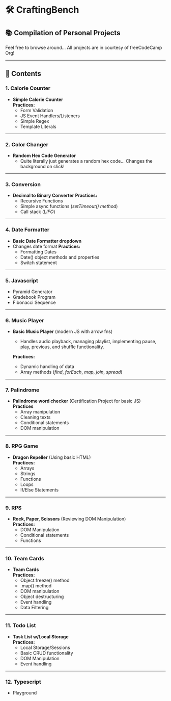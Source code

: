 # 🛠️ CraftingBench

## 📚 Compilation of Personal Projects  
Feel free to browse around... 
All projects are in courtesy of freeCodeCamp Org!

---

## 📌 Contents

### 1. Calorie Counter  
- **Simple Calorie Counter**  
  **Practices:**  
  - Form Validation  
  - JS Event Handlers/Listeners  
  - Simple Regex  
  - Template Literals  

---

### 2. Color Changer  
- **Random Hex Code Generator** 
  - Quite literally just generates a random hex code... Changes the background on click!

---

### 3. Conversion
- **Decimal to Binary Converter** 
  **Practices:**  
  - Recursive Functions 
  - Simple async functions (*setTimeout() method*)  
  - Call stack (*LIFO*) 

---

### 4. Date Formatter 
- **Basic Date Formatter dropdown** 
- Changes date format 
  **Practices:**  
  - Formatting Dates  
  - Date() object methods and properties  
  - Switch statement  

---

### 5. Javascript  
- Pyramid Generator  
- Gradebook Program  
- Fibonacci Sequence  

---

### 6. Music Player
- **Basic Music Player** (modern JS with arrow fns) 
    - Handles audio playback, managing playlist, implementing pause, play, previous, and shuffle functionality. 

  **Practices:**  
  - Dynamic handling of data  
  - Array methods (*find*, *forEach*, *map*, *join*, *spread*)  

---

### 7. Palindrome 
- **Palindrome word checker** (Certification Project for basic JS)  
  **Practices** 
  - Array manipulation
  - Cleaning texts  
  - Conditional statements  
  - DOM manipulation

---

### 8. RPG Game  
- **Dragon Repeller** (Using basic HTML)  
  **Practices:**  
  - Arrays  
  - Strings  
  - Functions  
  - Loops  
  - If/Else Statements  

---

### 9. RPS 
- **Rock, Paper, Scissors** (Reviewing DOM Manipulation)  
  **Practices:**  
  - DOM Manipulation  
  - Conditional statements  
  - Functions 

---

### 10. Team Cards 
- **Team Cards**  
  **Practices:**  
    - Object.freeze() method  
    - .map() method 
    - DOM manipulation  
    - Object destructuring  
    - Event handling  
    - Data Filtering  

---

### 11. Todo List 
- **Task List w/Local Storage**  
  **Practices:**  
    - Local Storage/Sessions
    - Basic CRUD functionality
    - DOM Manipulation
    - Event handling  

---

### 12. Typescript  
- Playground  
